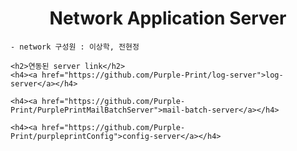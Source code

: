 <div align="center"><h1>Network Application Server</h1></div>

    - network 구성원 : 이상학, 전현정

    <h2>연동된 server link</h2>
    <h4><a href="https://github.com/Purple-Print/log-server">log-server</a></h4>
    
    <h4><a href="https://github.com/Purple-Print/PurplePrintMailBatchServer">mail-batch-server</a></h4>
    
    <h4><a href="https://github.com/Purple-Print/purpleprintConfig">config-server</a></h4>
